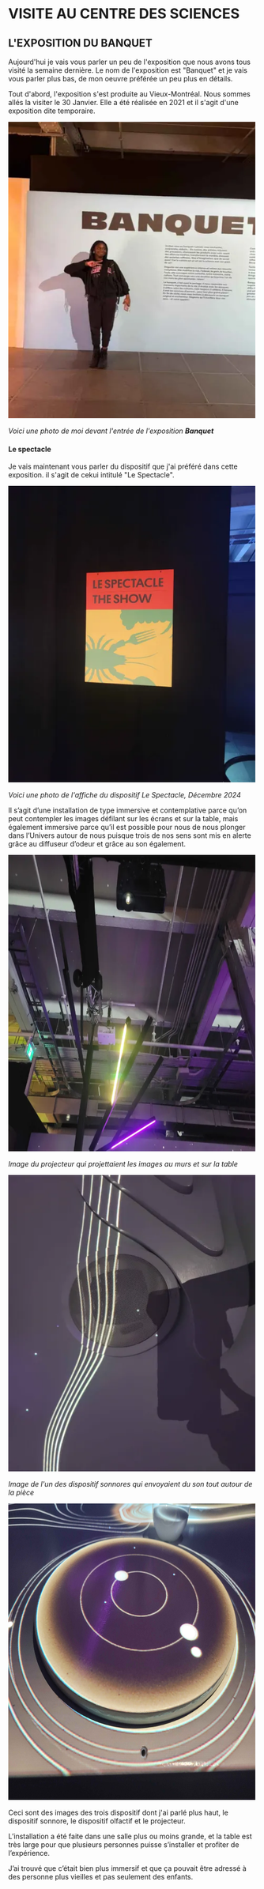 # VISITE AU CENTRE DES SCIENCES

## **L'EXPOSITION DU BANQUET**

Aujourd'hui je vais vous parler un peu de l'exposition que nous avons tous visité la semaine dernière. Le nom de l'exposition est "Banquet" et je vais vous parler plus bas, de mon oeuvre préférée un peu plus en détails. 

Tout d'abord, l'exposition s'est produite au Vieux-Montréal. Nous sommes allés la visiter le 30 Janvier. Elle a été réalisée en 2021 et il s'agit d'une exposition dite temporaire.

<img src="./medias/kath-photo.webp" width="500" height="600"/>

*Voici une photo de moi devant l'entrée de l'exposition ***Banquet****

#### Le spectacle

Je vais maintenant vous parler du dispositif que j'ai préféré dans cette exposition. il s'agit de cekui intitulé "Le Spectacle". 

<img src="./medias/le_spectacle.webp" width="500" height="600"/>

*Voici une photo de l'affiche du dispositif *Le Spectacle*, Décembre 2024*

Il s’agit d’une installation de type immersive et contemplative parce qu’on peut contempler les images défilant sur les écrans et sur la table, mais également immersive parce qu’il est possible pour nous de nous plonger dans l’Univers autour de nous puisque trois de nos sens sont mis en alerte grâce au diffuseur d’odeur et grâce au son également. 

<img src="./medias/projecteur.webp" width="500" height="600"/>

*Image du projecteur qui projettaient les images au murs et sur la table*

<img src="./medias/dispositif-audio.webp" width="500" height="600"/>

*Image de l'un des dispositif sonnores qui envoyaient du son tout autour de la pièce*

<img src="./medias/dispositif-olfactif.jpg" width="500" height="600"/>

Ceci sont des images des trois dispositif dont j'ai parlé plus haut, le dispositif sonnore, le dispositif olfactif et le projecteur. 

L’installation a été faite dans une salle plus ou moins grande, et la table est très large pour que plusieurs personnes puisse s’installer et profiter de l’expérience. 

J’ai trouvé que c’était bien plus immersif et que ça pouvait être adressé à des personne plus vieilles et pas seulement des enfants. 

